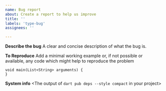 ```yaml
---
name: Bug report
about: Create a report to help us improve
title: ''
labels: 'type-bug'
assignees: ''

---
```


**Describe the bug**
A clear and concise description of what the bug is.

**To Reproduce**
Add a minimal working example or, if not possible or available, any code which might help to reproduce the problem
```
void main(List<String> arguments) {
}
```

**System info**
<The output of `dart pub deps --style compact` in your project>
